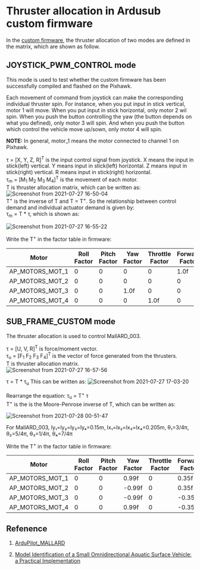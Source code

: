 # Thruster allocation in Ardusub custom firmware
In the [custom firmware](https://github.com/EEEManchester/ArduPilot_MALLARD/blob/733f57fa1fcc381113ecd4b01095a1f895e5a536/libraries/AP_Motors/AP_Motors6DOF.cpp#L131), the thruster allocation of two modes are defined in the matrix, which are shown as follow. 

## JOYSTICK_PWM_CONTROL mode
This mode is used to test whether the custom firmware has been successfully compiled and flashed on the Pixhawk.

Each movement of command from joystick can make the corresponding individual thruster spin. For instance, when you put input in stick vertical, motor 1 will move. When you put input in stick horizontal, only motor 2 wil spin. When you push the button controlling the yaw (the button depends on what you defined), only motor 3 will spin. And when you push the button which control the vehicle move up/sown, only motor 4 will spin.

**NOTE:**  In general, motor_1 means the motor connected to channel 1 on Pixhawk.

τ = [X, Y, Z, R]<sup>T</sup> is the input control signal from joystick. X means the  input in stick(left) vertical. Y means input in stick(left) horizontal. Z means input in stick(right) vertical. R means input in stick(right) horizontal.  
τ<sub>m</sub> = [M<sub>1</sub> M<sub>2</sub> M<sub>3</sub> M<sub>4</sub>]<sup>T</sup> is the movement of each motor.  
T is thruster allocation matrix, which can be written as:    
![Screenshot from 2021-07-27 16-50-04](https://user-images.githubusercontent.com/77399327/127185861-0f9bf090-6554-4931-ad20-b21db70b1a3a.png)  
T<sup>+</sup> is the inverse of T and T = T<sup>+</sup>. So the relationship between control demand and individual actuator demand is given by:   
τ<sub>m</sub> = T * τ, which is shown as:

![Screenshot from 2021-07-27 16-55-22](https://user-images.githubusercontent.com/77399327/127186898-4a65fea5-94b4-40c2-a222-45e37b8c3e55.png)

Write the T<sup>+</sup> in the factor table in firmware:

| Motor | Roll Factor | Pitch Factor | Yaw Factor | Throttle Factor | Forward Factor | Lateral Factor | Testing Order |
| ----- | ------ | ----- | ----- | ----- | ----- | ----- | -----|
AP_MOTORS_MOT_1|0|0|0|0|1.0f|0|1|  
AP_MOTORS_MOT_2|0|0|0|0|0|1.0f|2|  
AP_MOTORS_MOT_3|0|0|1.0f|0|0|0|3|
AP_MOTORS_MOT_4|0|0|0|1.0f|0|0|4|


## SUB_FRAME_CUSTOM mode
The thruster allocation is used to control MallARD_003. 
   

τ = [U, V, R]<sup>T</sup> is force/moment vector.  
τ<sub>u</sub> = [F<sub>1</sub> F<sub>2</sub> F<sub>3</sub> F<sub>4</sub>]<suP>T</sup> is the vector of force generated from the thrusters.  
T is thruster allocation matrix.   
![Screenshot from 2021-07-27 16-57-56](https://user-images.githubusercontent.com/77399327/127187122-f90e8c6e-7295-4446-9f60-0f3701d2bd6d.png)


τ = T * τ<sub>u</sub>
This can be written as:
![Screenshot from 2021-07-27 17-03-20](https://user-images.githubusercontent.com/77399327/127188027-a81f8ac1-6a06-4d81-971c-f96803b8a649.png)

Rearrange the equation:
τ<sub>u</sub> = T<sup>+</sup> τ   
T<sup>+</sup> is the is the Moore-Penrose inverse of T, which can be written as:

![Screenshot from 2021-07-28 00-51-47](https://user-images.githubusercontent.com/77399327/127250859-3069b373-718a-41f3-89cd-444a42bb7c3b.png)

For MallARD_003, ly₁=ly₂=ly₃=ly₄=0.15m, lx₁=lx₂=lx₃=lx₄=0.205m, θ₁=3/4π, θ₂=5/4π, θ₃=1/4π, θ₄=7/4π  

Write the T<sup>+</sup> in the factor table in firmware:


| Motor | Roll Factor | Pitch Factor | Yaw Factor | Throttle Factor | Forward Factor | Lateral Factor | Testing Order |
| ----- | ------ | ----- | ----- | ----- | ----- | ----- | -----|
AP_MOTORS_MOT_1|0|0| 0.99f|0| 0.35f|-0.35f|1|  
AP_MOTORS_MOT_2|0|0|-0.99f|0| 0.35f| 0.35f|2|  
AP_MOTORS_MOT_3|0|0|-0.99f|0|-0.35f|-0.35f|3|
AP_MOTORS_MOT_4|0|0| 0.99f|0|-0.35f| 0.35f|4|
## Refenence
1. [ArduPilot_MALLARD](https://github.com/EEEManchester/ArduPilot_MALLARD/blob/733f57fa1fcc381113ecd4b01095a1f895e5a536/libraries/AP_Motors/AP_Motors6DOF.cpp)

2. [Model Identification of a Small Omnidirectional Aquatic Surface
Vehicle: a Practical Implementation](https://ieeexplore.ieee.org/document/9341142)  

